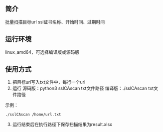 ## 简介
批量扫描目标url ssl证书名称、开始时间、过期时间

## 运行环境
linux_amd64，可选择编译版或源码版

## 使用方式
1. 把目标url写入txt文件中，每行一个url
2. 运行
源码版：python3 sslCAscan txt文件路径
编译版：./sslCAscan txt文件路径

示例：
```
./sslCAscan /home/url.txt
```
3. 运行结束后在执行路径下保存扫描结果为result.xlsx
